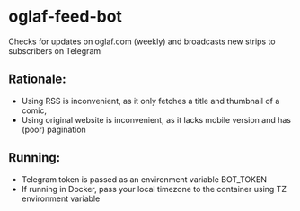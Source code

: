# oglaf-feed-bot

Checks for updates on oglaf.com (weekly) and broadcasts new strips to subscribers on Telegram

## Rationale:
- Using RSS is inconvenient, as it only fetches a title and thumbnail of a comic,
- Using original website is inconvenient, as it lacks mobile version and has (poor) pagination

## Running:
- Telegram token is passed as an environment variable BOT_TOKEN
- If running in Docker, pass your local timezone to the container using TZ environment variable
